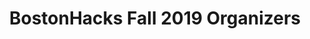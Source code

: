 ---
layout: organizers
title: BostonHacks Fall 2019 Organizers
permalink: /organizers/
organizers:
    -
        name: Sarah Griesdorf
        role: Director of BostonHacks
        organizer_pic: /assets/imgs/sarahg.jpg
        email: sarah21@bu.edu
        name2: Melissa Lin
        role2: Head of Marketing
        organizer_pic2: /assets/imgs/melissa.jpeg
        email2: mlin2022@bu.edu
        name3: Jennifer Kim
        role3: Marketing Team Member
        organizer_pic3: /assets/imgs/jenniferk.jpg
        email3: jenkim@bu.edu

    -
        name: Victoria Kayola
        role: Marketing Team Member
        organizer_pic: /assets/imgs/victoria.jpeg
        email: vkayola@bu.edu
        name2: Prim Promchotichai 
        role2: Marketing Team Member
        organizer_pic2: 
        email2: pnuwapa@bu.edu
        name3: Chinwe Oparaji
        role3: Head of Design Team
        organizer_pic3: /assets/imgs/chinwe.jpeg
        email3: sparxs@bu.edu
    -
        name: Fiona Lin
        role: Design Team Member
        organizer_pic: 
        email: 
        name2: Alicja Wisniowska
        role2: Design Team Member
        organizer_pic2: 
        email2: 
        name3: Joyce Hu
        role3: Design Team Member
        organizer_pic3: 
        email3: joycehu@bu.edu
    -
        name: Gabrielle Roman
        role: Head of Logistics
        organizer_pic: /assets/imgs/gabrielle.jpeg
        email: gsroman@bu.edu
        name2: Emmanuel Amponsah
        role2: Logistics Team Member
        organizer_pic2: 
        email2: eampons@bu.edu
        name3: Sid Premkumar
        role3: Logistics Team Member
        organizer_pic3: /assets/imgs/sid.jpg
        email3: sidprem@bu.edu
    -
        name: Ramsha Arshad
        role: Logistics Team Member
        organizer_pic: /assets/imgs/ramsha.jpg
        email: 
        name2: Jason Li
        role2: Logistics Team Member
        organizer_pic2: /assets/imgs/jasonl.jpeg
        email2: jfli@bu.edu
        name3: Christopher Chang
        role3: Logistic Team Member
        organizer_pic3: 
        email3: changc21@bu.edu
    -
        name: Blake Abel
        role: Logistics Team Member
        organizer_pic: 
        email: blabel@bu.edu
        name2: Tin Nguyen
        role2: Logistics Team Member
        organizer_pic2: 
        email2: tinhoang@bu.edu
        name3: Jennifer Roh
        role3: Head of Sponsorship
        organizer_pic3: /assets/imgs/jenniferr.png
        email3: smroh17@bu.edu
    -
        name: Noah Naiman
        role: Sponsorship Team Member
        organizer_pic: /assets/imgs/noah.jpeg
        email: nnaiman@bu.edu
        name2: Lisa Vu
        role2: Sponsorship Team Member
        organizer_pic2: /assets/imgs/lisa.jpeg
        email2: lisaqv@bu.edu
        name3: Charles Ma
        role3: Sponsorship Team Member/Director of BostonHacks 2018
        organizer_pic3: /assets/imgs/charles.jpeg
        email3: cma4@bu.edu
    -
        name: Roger Ramesh
        role: Sponsorship Team Member
        organizer_pic: 
        email: nnaiman@bu.edu
        name2: Ben Lague
        role2: Sponsorship Team Member
        organizer_pic2: /assets/imgs/ben.jpg
        email2: lisaqv@bu.edu
        name3: Asif Rahman
        role3: Sponsorship Team Member
        organizer_pic3: 
        email3: rasif@bu.edu
    -
        name: Nikita Jakkam
        role: Sponsorship Team Member
        organizer_pic: 
        email: njakkam@bu.edu
        name2: Michael Hendricks
        role2: Head of Tech
        organizer_pic2: /assets/imgs/mike.jpg
        email2: mhendric@bu.edu
        name3: Sarah Reiger
        role3: Tech Team Member
        organizer_pic3: /assets/imgs/sarahr.jpeg
        email3: srieger@bu.edu
    -
        name: Ruhdra Raveendran
        role: Tech Team Member
        organizer_pic: /assets/imgs/rooday.jpeg
        email: rooday@bu.edu
        name2: Mariana Dematte
        role2: Tech Team Member
        organizer_pic2: /assets/imgs/mari.jpeg
        email2: mdematte@bu.edu
        name3: Warren Partridge
        role3: Tech Team Member
        organizer_pic3: /assets/imgs/warren.PNG
        email3: wpartrid@bu.edu
    -
        name: Alex Farra
        role: Tech Team Member
        organizer_pic: /assets/imgs/alex.jpeg
        email: afarra@bu.edu
        name2: Jason Cho
        role2: Tech Team Member
        organizer_pic2: /assets/imgs/jasonc.jpeg
        email2: jjuncho@bu.edu
        name3: Nam Pham
        role3: Tech Team Member
        organizer_pic3: /assets/imgs/nam.jpeg
        email3: nampham@bu.edu
    -
        name: Austin Negron
        role: Tech Team Member
        organizer_pic: /assets/imgs/austin.jpeg
        email: negrona@bu.edu
        name2: Jin-Young "Alex" Bang
        role2: Tech Team Member
        organizer_pic2: 
        email2: jybang@bu.edu
        name3: Rishab Nayak
        role3: Tech Team Member
        organizer_pic3: 
        email3: rishab@bu.edu


    
---